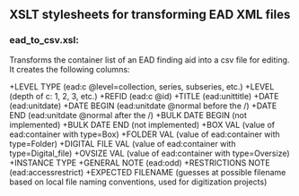 ## XSLT stylesheets for transforming EAD XML files

### ead_to_csv.xsl:
Transforms the container list of an EAD finding aid into a csv file for
editing. It creates the following columns:

+LEVEL TYPE (ead:c @level=collection, series, subseries, etc.)
+LEVEL (depth of c: 1, 2, 3, etc.)
+REFID (ead:c @id)
+TITLE (ead:unittitle)
+DATE (ead:unitdate)
+DATE BEGIN (ead:unitdate @normal before the /)
+DATE END (ead:unitdate @normal after the /)
+BULK DATE BEGIN (not implemented)
+BULK DATE END (not implemented)
+BOX VAL (value of ead:container with type=Box)
+FOLDER VAL (value of ead:container with type=Folder)
+DIGITAL FILE VAL (value of ead:container with type=Digital_file)
+OVSIZE VAL (value of ead:container with type=Oversize)
+INSTANCE TYPE
+GENERAL NOTE (ead:odd)
+RESTRICTIONS NOTE (ead:accessrestrict)
+EXPECTED FILENAME (guesses at possible filename based on local file naming conventions, used for digitization projects)
